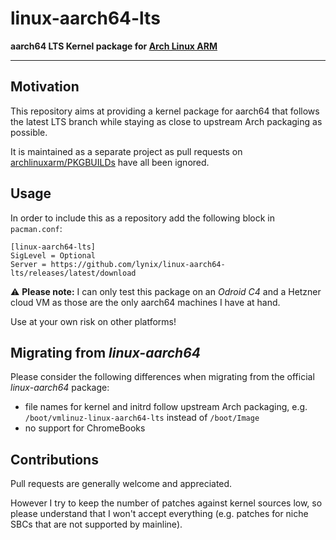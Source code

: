 # linux-aarch64-lts

**aarch64 LTS Kernel package for [Arch Linux ARM](https://archlinuxarm.org)**

---

## Motivation

This repository aims at providing a kernel package for aarch64 that
follows the latest LTS branch while staying as close to upstream Arch
packaging as possible.

It is maintained as a separate project as pull requests on
[archlinuxarm/PKGBUILDs](https://github.com/archlinuxarm/PKGBUILDs) have
all been ignored.


## Usage

In order to include this as a repository add the following block in
`pacman.conf`:

    [linux-aarch64-lts]
    SigLevel = Optional
    Server = https://github.com/lynix/linux-aarch64-lts/releases/latest/download

:warning: **Please note:** I can only test this package on an *Odroid C4*
and a Hetzner cloud VM as those are the only aarch64 machines I have at hand.

Use at your own risk on other platforms!


## Migrating from *linux-aarch64*

Please consider the following differences when migrating from the official
*linux-aarch64* package:

 * file names for kernel and initrd follow upstream Arch packaging, e.g. `/boot/vmlinuz-linux-aarch64-lts` instead of `/boot/Image`
 * no support for ChromeBooks


## Contributions

Pull requests are generally welcome and appreciated.

However I try to keep the number of patches against kernel sources low, so
please understand that I won't accept everything (e.g. patches for niche SBCs
that are not supported by mainline).
